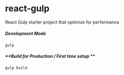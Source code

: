 # react-gulp
React Gulp starter project that optimize for performance

##### **Development Mode**
    gulp

##### **Build for Production / First time setup **
    gulp build
